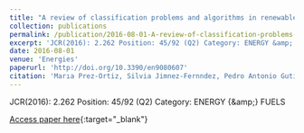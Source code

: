 ```yaml
---
title: "A review of classification problems and algorithms in renewable energy applications"
collection: publications
permalink: /publication/2016-08-01-A-review-of-classification-problems-and-algorithms-in-renewable-energy-applications
excerpt: 'JCR(2016): 2.262 Position: 45/92 (Q2) Category: ENERGY &amp; FUELS'
date: 2016-08-01
venue: 'Energies'
paperurl: 'http://doi.org/10.3390/en9080607'
citation: 'Marıa Prez-Ortiz, Silvia Jimnez-Fernndez, Pedro Antonio Gutirrez, Enrique Alexandre, Csar Hervs-Martınez, Sancho Salcedo-Sanz, &quot;A review of classification problems and algorithms in renewable energy applications.&quot; Energies, Vol. 9(8), 2016, pp.607.'
---
```

JCR(2016): 2.262 Position: 45/92 (Q2) Category: ENERGY {\&amp;} FUELS

[Access paper here](http://doi.org/10.3390/en9080607){:target="_blank"}
